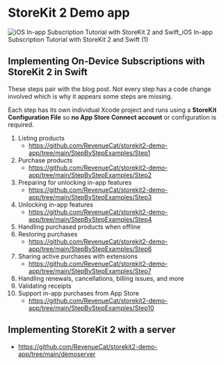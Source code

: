 # StoreKit 2 Demo app

![iOS In-app Subscription Tutorial with StoreKit 2 and Swift_iOS In-app Subscription Tutorial with StoreKit 2 and Swift (1)](https://user-images.githubusercontent.com/401294/207304951-99978d23-4f2e-4918-9b9a-1d11c7398fea.png)

## Implementing On-Device Subscriptions with StoreKit 2 in Swift

These steps pair with the blog post. Not every step has a code change involved which is why it appears some steps are missing.

Each step has its own individual Xcode project and runs using a **StoreKit Configuration File** so **no App Store Connect account** or configuration is required.

1. Listing products
    - https://github.com/RevenueCat/storekit2-demo-app/tree/main/StepByStepExamples/Step1
2. Purchase products
    - https://github.com/RevenueCat/storekit2-demo-app/tree/main/StepByStepExamples/Step2
3. Preparing for unlocking in-app features
    - https://github.com/RevenueCat/storekit2-demo-app/tree/main/StepByStepExamples/Step3
4. Unlocking in-app features
    - https://github.com/RevenueCat/storekit2-demo-app/tree/main/StepByStepExamples/Step4
5. Handling purchased products when offline 
6. Restoring purchases
    - https://github.com/RevenueCat/storekit2-demo-app/tree/main/StepByStepExamples/Step6
7. Sharing active purchases with extensions
    - https://github.com/RevenueCat/storekit2-demo-app/tree/main/StepByStepExamples/Step7
8. Handling renewals, cancellations, billing issues, and more
9. Validating receipts
10. Support in-app purchases from App Store
    - https://github.com/RevenueCat/storekit2-demo-app/tree/main/StepByStepExamples/Step10

## Implementing StoreKit 2 with a server

- https://github.com/RevenueCat/storekit2-demo-app/tree/main/demoserver

